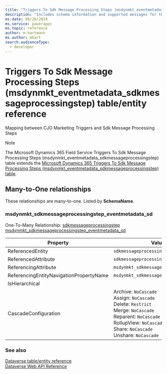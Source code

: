 ```yaml
---
title: "Triggers To Sdk Message Processing Steps (msdynmkt_eventmetadata_sdkmessageprocessingstep) table/entity reference (Microsoft Dynamics 365 Field Service)"
description: "Includes schema information and supported messages for the Triggers To Sdk Message Processing Steps (msdynmkt_eventmetadata_sdkmessageprocessingstep) table/entity with Microsoft Dynamics 365 Field Service."
ms.date: 08/26/2024
ms.service: powerapps
ms.topic: reference
author: m-hartmann
ms.author: mhart
search.audienceType: 
  - developer
---
```


# Triggers To Sdk Message Processing Steps (msdynmkt_eventmetadata_sdkmessageprocessingstep) table/entity reference

Mapping between CJO Marketing Triggers and Sdk Message Processing Steps

> [!NOTE]
> The Microsoft Dynamics 365 Field Service Triggers To Sdk Message Processing Steps (msdynmkt_eventmetadata_sdkmessageprocessingstep) table extends the [Microsoft Dynamics 365 Triggers To Sdk Message Processing Steps (msdynmkt_eventmetadata_sdkmessageprocessingstep) table](/dynamics365/developer/entities/msdynmkt_eventmetadata_sdkmessageprocessingstep).




## Many-to-One relationships

These relationships are many-to-one. Listed by **SchemaName**.

### <a name="BKMK_msdynmkt_sdkmessageprocessingstep_eventmetadata_sd"></a> msdynmkt_sdkmessageprocessingstep_eventmetadata_sd

One-To-Many Relationship: [sdkmessageprocessingstep msdynmkt_sdkmessageprocessingstep_eventmetadata_sd](sdkmessageprocessingstep.md#BKMK_msdynmkt_sdkmessageprocessingstep_eventmetadata_sd)

|Property|Value|
|---|---|
|ReferencedEntity|`sdkmessageprocessingstep`|
|ReferencedAttribute|`sdkmessageprocessingstepid`|
|ReferencingAttribute|`msdynmkt_sdkmessageprocessingstepid`|
|ReferencingEntityNavigationPropertyName|`msdynmkt_sdkmessageprocessingstepId`|
|IsHierarchical||
|CascadeConfiguration|Archive: `NoCascade`<br />Assign: `NoCascade`<br />Delete: `Restrict`<br />Merge: `NoCascade`<br />Reparent: `NoCascade`<br />RollupView: `NoCascade`<br />Share: `NoCascade`<br />Unshare: `NoCascade`|



### See also

[Dataverse table/entity reference](../about-entity-reference.md)  
[Dataverse Web API Reference](/power-apps/developer/data-platform/webapi/reference/about)   

